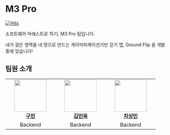 # M3 Pro

[![Hits](https://hits.seeyoufarm.com/api/count/incr/badge.svg?url=https%3A%2F%2Fgithub.com%2FSWM-M3PRO&count_bg=%2379C83D&title_bg=%23555555&icon=&icon_color=%23E7E7E7&title=hits&edge_flat=false)](https://hits.seeyoufarm.com)

소프트웨어 마에스트로 15기, M3 Pro 팀입니다.

내가 걸은 영역을 내 땅으로 만드는 게이미피케이션기반 걷기 앱, Ground Flip 을 개발중에 있습니다!

## 팀원 소개
<table>
    <tr align="center">
        <td style="min-width: 140px;">
            <a href="https://github.com/koomin1227">
              <img src="https://github.com/koomin1227.png" width="100">
              <br />
              <b>구민</b>
            </a>
        </td>
        <td style="min-width: 140px;">
            <a href="https://github.com/qjvk2880">
              <img src="https://github.com/qjvk2880.png" width="100">
              <br />
              <b>김민욱</b>
            </a>
        </td>
        <td style="min-width: 140px;">
            <a href="https://github.com/tkdals802">
              <img src="https://github.com/tkdals802.png" width="100">
              <br />
              <b>차상민</b>
            </a>
        </td>
    </tr>
    <tr align="center">
        <td>
            Backend
        </td>
        <td>
            Backend
        </td>
        <td>
            Backend
        </td>
    </tr>
</table>
